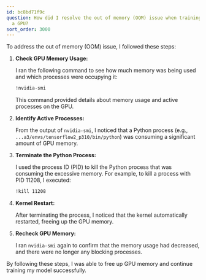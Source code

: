 ```yaml
---
id: bc8bd71f9c
question: How did I resolve the out of memory (OOM) issue when training my model on
  a GPU?
sort_order: 3000
---
```


To address the out of memory (OOM) issue, I followed these steps:

1. **Check GPU Memory Usage:**
   
   I ran the following command to see how much memory was being used and which processes were occupying it:

   ```bash
   !nvidia-smi
   ```

   This command provided details about memory usage and active processes on the GPU.

2. **Identify Active Processes:**

   From the output of `nvidia-smi`, I noticed that a Python process (e.g., `...a3/envs/tensorflow2_p310/bin/python`) was consuming a significant amount of GPU memory.

3. **Terminate the Python Process:**

   I used the process ID (PID) to kill the Python process that was consuming the excessive memory. For example, to kill a process with PID 11208, I executed:

   ```bash
   !kill 11208
   ```

4. **Kernel Restart:**

   After terminating the process, I noticed that the kernel automatically restarted, freeing up the GPU memory.

5. **Recheck GPU Memory:**

   I ran `nvidia-smi` again to confirm that the memory usage had decreased, and there were no longer any blocking processes.

By following these steps, I was able to free up GPU memory and continue training my model successfully.